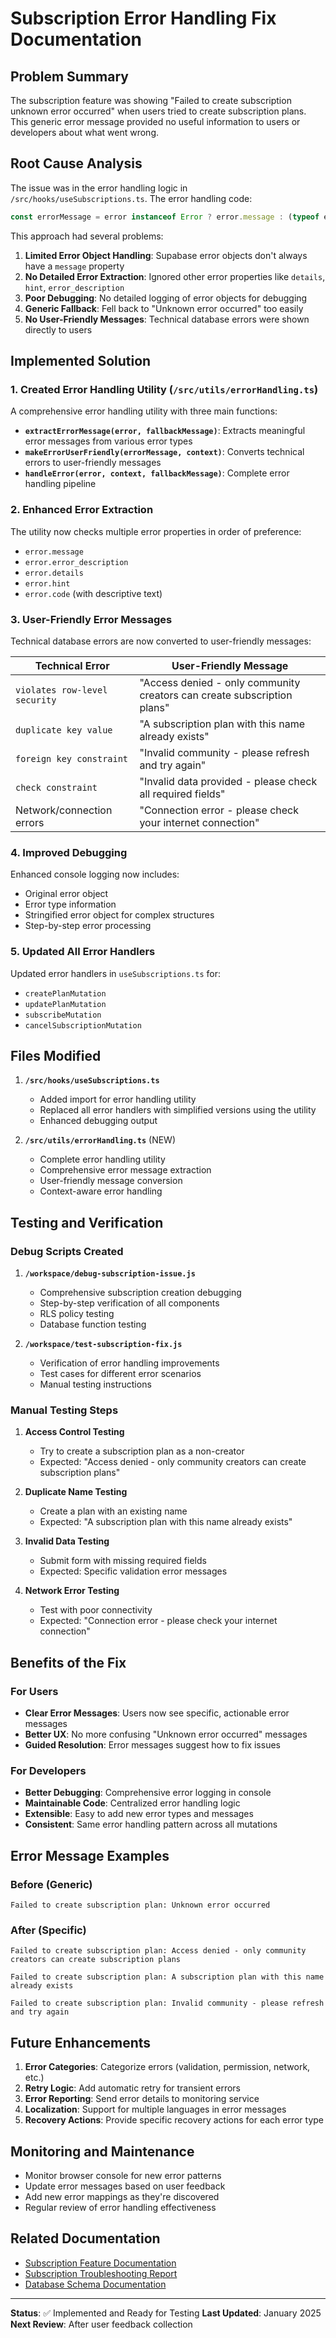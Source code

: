 # Subscription Error Handling Fix Documentation

## Problem Summary

The subscription feature was showing "Failed to create subscription unknown error occurred" when users tried to create subscription plans. This generic error message provided no useful information to users or developers about what went wrong.

## Root Cause Analysis

The issue was in the error handling logic in `/src/hooks/useSubscriptions.ts`. The error handling code:

```typescript
const errorMessage = error instanceof Error ? error.message : (typeof error === 'string' ? error : 'Unknown error occurred');
```

This approach had several problems:

1. **Limited Error Object Handling**: Supabase error objects don't always have a `message` property
2. **No Detailed Error Extraction**: Ignored other error properties like `details`, `hint`, `error_description`
3. **Poor Debugging**: No detailed logging of error objects for debugging
4. **Generic Fallback**: Fell back to "Unknown error occurred" too easily
5. **No User-Friendly Messages**: Technical database errors were shown directly to users

## Implemented Solution

### 1. Created Error Handling Utility (`/src/utils/errorHandling.ts`)

A comprehensive error handling utility with three main functions:

- **`extractErrorMessage(error, fallbackMessage)`**: Extracts meaningful error messages from various error types
- **`makeErrorUserFriendly(errorMessage, context)`**: Converts technical errors to user-friendly messages
- **`handleError(error, context, fallbackMessage)`**: Complete error handling pipeline

### 2. Enhanced Error Extraction

The utility now checks multiple error properties in order of preference:
- `error.message`
- `error.error_description`
- `error.details`
- `error.hint`
- `error.code` (with descriptive text)

### 3. User-Friendly Error Messages

Technical database errors are now converted to user-friendly messages:

| Technical Error | User-Friendly Message |
|----------------|----------------------|
| `violates row-level security` | "Access denied - only community creators can create subscription plans" |
| `duplicate key value` | "A subscription plan with this name already exists" |
| `foreign key constraint` | "Invalid community - please refresh and try again" |
| `check constraint` | "Invalid data provided - please check all required fields" |
| Network/connection errors | "Connection error - please check your internet connection" |

### 4. Improved Debugging

Enhanced console logging now includes:
- Original error object
- Error type information
- Stringified error object for complex structures
- Step-by-step error processing

### 5. Updated All Error Handlers

Updated error handlers in `useSubscriptions.ts` for:
- `createPlanMutation`
- `updatePlanMutation`
- `subscribeMutation`
- `cancelSubscriptionMutation`

## Files Modified

1. **`/src/hooks/useSubscriptions.ts`**
   - Added import for error handling utility
   - Replaced all error handlers with simplified versions using the utility
   - Enhanced debugging output

2. **`/src/utils/errorHandling.ts`** (NEW)
   - Complete error handling utility
   - Comprehensive error message extraction
   - User-friendly message conversion
   - Context-aware error handling

## Testing and Verification

### Debug Scripts Created

1. **`/workspace/debug-subscription-issue.js`**
   - Comprehensive subscription creation debugging
   - Step-by-step verification of all components
   - RLS policy testing
   - Database function testing

2. **`/workspace/test-subscription-fix.js`**
   - Verification of error handling improvements
   - Test cases for different error scenarios
   - Manual testing instructions

### Manual Testing Steps

1. **Access Control Testing**
   - Try to create a subscription plan as a non-creator
   - Expected: "Access denied - only community creators can create subscription plans"

2. **Duplicate Name Testing**
   - Create a plan with an existing name
   - Expected: "A subscription plan with this name already exists"

3. **Invalid Data Testing**
   - Submit form with missing required fields
   - Expected: Specific validation error messages

4. **Network Error Testing**
   - Test with poor connectivity
   - Expected: "Connection error - please check your internet connection"

## Benefits of the Fix

### For Users
- **Clear Error Messages**: Users now see specific, actionable error messages
- **Better UX**: No more confusing "Unknown error occurred" messages
- **Guided Resolution**: Error messages suggest how to fix issues

### For Developers
- **Better Debugging**: Comprehensive error logging in console
- **Maintainable Code**: Centralized error handling logic
- **Extensible**: Easy to add new error types and messages
- **Consistent**: Same error handling pattern across all mutations

## Error Message Examples

### Before (Generic)
```
Failed to create subscription plan: Unknown error occurred
```

### After (Specific)
```
Failed to create subscription plan: Access denied - only community creators can create subscription plans
```

```
Failed to create subscription plan: A subscription plan with this name already exists
```

```
Failed to create subscription plan: Invalid community - please refresh and try again
```

## Future Enhancements

1. **Error Categories**: Categorize errors (validation, permission, network, etc.)
2. **Retry Logic**: Add automatic retry for transient errors
3. **Error Reporting**: Send error details to monitoring service
4. **Localization**: Support for multiple languages in error messages
5. **Recovery Actions**: Provide specific recovery actions for each error type

## Monitoring and Maintenance

- Monitor browser console for new error patterns
- Update error messages based on user feedback
- Add new error mappings as they're discovered
- Regular review of error handling effectiveness

## Related Documentation

- [Subscription Feature Documentation](./COMMUNITY_SUBSCRIPTION_FEATURE.md)
- [Subscription Troubleshooting Report](./SUBSCRIPTION_TROUBLESHOOTING_REPORT.md)
- [Database Schema Documentation](./supabase/migrations/20250125000000_add_community_subscriptions.sql)

---

**Status**: ✅ Implemented and Ready for Testing
**Last Updated**: January 2025
**Next Review**: After user feedback collection